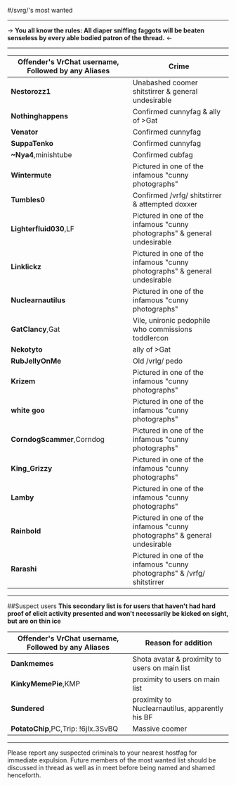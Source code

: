 #/svrg/'s most wanted

***
-> **You all know the rules: 
All diaper sniffing faggots will be beaten senseless by every able bodied patron of the thread.** <-
***
Offender's VrChat username, Followed by any Aliases | Crime 
--|--
**Nestorozz1** | Unabashed coomer shitstirrer & general undesirable 
**Nothinghappens** | Confirmed cunnyfag & ally of >Gat
**Venator** | Confirmed cunnyfag
**SuppaTenko** | Confirmed cunnyfag
**~Nya4**,minishtube | Confirmed cubfag 
**Wintermute** | Pictured in one of the infamous "cunny photographs" 
**Tumbles0** | Confirmed /vrfg/ shitstirrer & attempted doxxer 
**Lighterfluid030**,LF |  Pictured in one of the infamous "cunny photographs" & general undesirable
**Linklickz** |  Pictured in one of the infamous "cunny photographs" & general undesirable
**Nuclearnautilus** |  Pictured in one of the infamous "cunny photographs"
**GatClancy**,Gat |  Vile, unironic pedophile who commissions toddlercon
**Nekotyto** |  ally of >Gat
**RubJellyOnMe** |  Old /vrlg/ pedo
**Krizem** | Pictured in one of the infamous "cunny photographs"
**white goo** | Pictured in one of the infamous "cunny photographs"
**CorndogScammer**,Corndog | Pictured in one of the infamous "cunny photographs"
**King_Grizzy** | Pictured in one of the infamous "cunny photographs"
**Lamby** | Pictured in one of the infamous "cunny photographs"
**Rainbold** | Pictured in one of the infamous "cunny photographs" & general undesirable 
**Rarashi** | Pictured in one of the infamous "cunny photographs" & /vrfg/ shitstirrer 

***
##Suspect users
**This secondary list is for users that haven't had hard proof of elicit activity presented and won't necessarily be kicked on sight, but are on thin ice**

Offender's VrChat username, Followed by any Aliases | Reason for addition
--|--
**Dankmemes** | Shota avatar & proximity to users on main list
**KinkyMemePie**,KMP | proximity to users on main list
**Sundered** | proximity to Nuclearnautilus, apparently his BF
**PotatoChip**,PC,Trip: !6jIx.3SvBQ | Massive coomer

***

Please report any suspected criminals to your nearest hostfag for immediate expulsion. Future members of the most wanted list should be discussed in thread as well as in meet before being named and shamed henceforth.